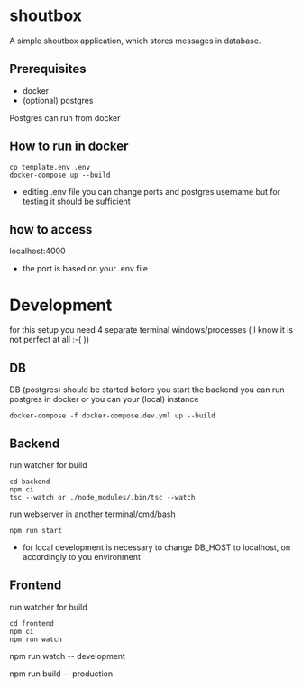 # shoutbox
A simple shoutbox application, which stores messages in database.

## Prerequisites
- docker
- (optional) postgres

Postgres can run from docker

## How to run in docker

```
cp template.env .env
docker-compose up --build
```
* editing .env file you can change ports and postgres username but for testing it should be sufficient

## how to access

localhost:4000 

* the port is based on your .env file

# Development
for this setup you need 4 separate terminal windows/processes ( I know it is not perfect at all :-( ))


## DB
DB (postgres) should be started before you start the backend
you can run postgres in docker or you can your (local) instance
```
docker-compose -f docker-compose.dev.yml up --build
```
## Backend 
run watcher for build 
```
cd backend
npm ci
tsc --watch or ./node_modules/.bin/tsc --watch
```

run webserver in another terminal/cmd/bash
```
npm run start
```
* for local development is necessary to change DB_HOST to localhost, on accordingly to you environment 

## Frontend 
run watcher for build
```
cd frontend
npm ci 
npm run watch
```

npm run watch -- development

npm run build -- production
